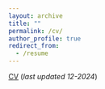 ```yaml
---
layout: archive
title: ""
permalink: /cv/
author_profile: true
redirect_from:
  - /resume
---
```


[CV](https://sweidy.github.io/files/Weidman_CV_12-24.pdf) (*last updated 12-2024*)
